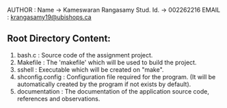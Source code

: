 AUTHOR : Name      -> Kameswaran Rangasamy
	 Stud. Id. -> 002262216 
EMAIL  : krangasamy19@ubishops.ca

Root Directory Content:
-----------------------

1) bash.c          : Source code of the assignment project. 
2) Makefile        : The 'makefile' which will be used to build the project.
3) sshell          : Executable which will be created on "make".
4) shconfig.config : Configuration file required for the program.
		     (It will be automatically created by the program if not exists by default).
5) documentation   : The documentation of the application source code, references and observations.



